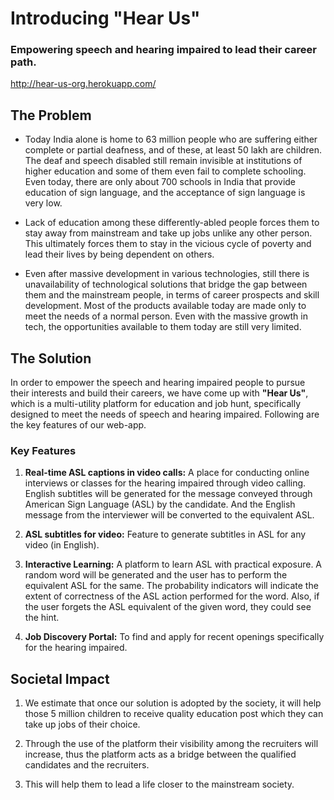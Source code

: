 # Introducing "Hear Us"
### Empowering speech and hearing impaired to lead their career path.

http://hear-us-org.herokuapp.com/

## The Problem
- Today India alone is home to 63 million people who are suffering either complete or partial deafness, and of these, at least 50 lakh are children. The deaf and speech disabled still remain invisible at institutions of higher education and some of them even fail to complete schooling. Even today, there are only about 700 schools in India that provide education of sign language, and the acceptance of sign language is very low.

- Lack of education among these differently-abled people forces them to stay away from mainstream and take up jobs unlike any other person. This ultimately forces them to stay in the vicious cycle of poverty and lead their lives by being dependent on others.

- Even after massive development in various technologies, still there is unavailability of technological solutions that bridge the gap between them and the mainstream people, in terms of career prospects and skill development. Most of the products available today are made only to meet the needs of a normal person. Even with the massive growth in tech, the opportunities available to them today are still very limited.

## The Solution

In order to empower the speech and hearing impaired people to pursue their interests and build their careers, we have come up with **"Hear Us"**, which is a multi-utility platform for education and job hunt, specifically designed to meet the needs of speech and hearing impaired. Following are the key features of our web-app.

### Key Features
1. **Real-time ASL captions in video calls:**
A place for conducting online interviews or classes for the hearing impaired through video calling. English subtitles will be generated for the message conveyed through American Sign Language (ASL) by the candidate. And the English message from the interviewer will be converted to the equivalent ASL.

2. **ASL subtitles for video:**
Feature to generate subtitles in ASL for any video (in English).

3. **Interactive Learning:**
A platform to learn ASL with practical exposure. A random word will be generated and the user has to perform the equivalent ASL for the same. The probability indicators will indicate the extent of correctness of the ASL action performed for the word. Also, if the user forgets the ASL equivalent of the given word, they could see the hint.

4. **Job Discovery Portal:**
To find and apply for recent openings specifically for the hearing impaired.

## Societal Impact

1. We estimate that once our solution is adopted by the society, it will help those 5 million children to receive quality education post which they can take up jobs of their choice.

2. Through the use of the platform their visibility among the recruiters will increase, thus the platform acts as a bridge between the qualified candidates and the recruiters.

3. This will help them to lead a life closer to the mainstream society.
